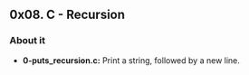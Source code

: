 ## 0x08. C - Recursion

### About it

- **0-puts_recursion.c:** Print a string, followed by a new line.